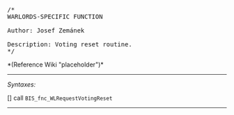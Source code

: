 <pre>/*
WARLORDS-SPECIFIC FUNCTION

Author: Josef Zemánek

Description: Voting reset routine.
*/</pre>*(Reference Wiki "placeholder")*<!-- Remove this after fill-in -->


---
*Syntaxes:*

[] call `BIS_fnc_WLRequestVotingReset`

---
